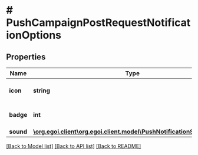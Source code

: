 # # PushCampaignPostRequestNotificationOptions

## Properties

Name | Type | Description | Notes
------------ | ------------- | ------------- | -------------
**icon** | **string** | Url for the icon of the notification | [optional] 
**badge** | **int** | Maximum number of notifications | [optional] 
**sound** | [**\org.egoi.client\org.egoi.client.model\PushNotificationSoundSchema**](PushNotificationSoundSchema.md) |  | [optional] 

[[Back to Model list]](../../README.md#documentation-for-models) [[Back to API list]](../../README.md#documentation-for-api-endpoints) [[Back to README]](../../README.md)



